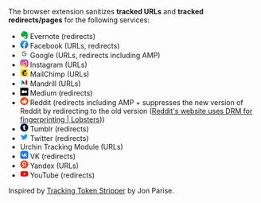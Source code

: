 The browser extension sanitizes **tracked URLs** and **tracked redirects/pages** for the following services:

* ![evernote](favicons/evernote.com.png) Evernote (redirects)
* ![facebook](favicons/facebook.com.png) Facebook (URLs, redirects)
* ![google](favicons/google.com.png) Google (URLs, redirects including AMP)
* ![instagram](favicons/instagram.com.png) Instagram (URLs)
* ![mailchimp](favicons/mailchimp.com.png) MailChimp (URLs)
* ![mandrill](favicons/mandrillapp.com.png) Mandrill (URLs)
* ![medium](favicons/medium.com.png) Medium (redirects)
* ![reddit](favicons/reddit.com.png) Reddit (redirects including AMP + suppresses the new version of Reddit by redirecting to the old version ([Reddit's website uses DRM for fingerprinting | Lobsters](https://lobste.rs/s/kvkbh3/reddit_s_website_uses_drm_for)))
* ![tumblr](favicons/tumblr.com.png) Tumblr (redirects)
* ![twitter](favicons/twitter.com.png) Twitter (redirects)
* Urchin Tracking Module (URLs)
* ![vk](favicons/vk.com.png) VK (redirects)
* ![yandex](favicons/yandex.ru.png) Yandex (URLs)
* ![youtube](favicons/youtube.com.png) YouTube (redirects)

Inspired by [Tracking Token Stripper](https://github.com/jparise/chrome-utm-stripper) by Jon Parise.
